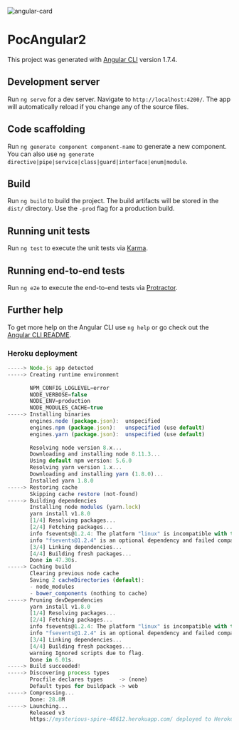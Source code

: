 ![angular-card](https://user-images.githubusercontent.com/34129569/41152709-1f6e8966-6b32-11e8-89d2-f791d638df7c.png)

# PocAngular2

This project was generated with [Angular CLI](https://github.com/angular/angular-cli) version 1.7.4.

## Development server

Run `ng serve` for a dev server. Navigate to `http://localhost:4200/`. The app will automatically reload if you change any of the source files.

## Code scaffolding

Run `ng generate component component-name` to generate a new component. You can also use `ng generate directive|pipe|service|class|guard|interface|enum|module`.

## Build

Run `ng build` to build the project. The build artifacts will be stored in the `dist/` directory. Use the `-prod` flag for a production build.

## Running unit tests

Run `ng test` to execute the unit tests via [Karma](https://karma-runner.github.io).

## Running end-to-end tests

Run `ng e2e` to execute the end-to-end tests via [Protractor](http://www.protractortest.org/).

## Further help

To get more help on the Angular CLI use `ng help` or go check out the [Angular CLI README](https://github.com/angular/angular-cli/blob/master/README.md).

### Heroku deployment
```js
-----> Node.js app detected
-----> Creating runtime environment
       
       NPM_CONFIG_LOGLEVEL=error
       NODE_VERBOSE=false
       NODE_ENV=production
       NODE_MODULES_CACHE=true
-----> Installing binaries
       engines.node (package.json):  unspecified
       engines.npm (package.json):   unspecified (use default)
       engines.yarn (package.json):  unspecified (use default)
       
       Resolving node version 8.x...
       Downloading and installing node 8.11.3...
       Using default npm version: 5.6.0
       Resolving yarn version 1.x...
       Downloading and installing yarn (1.8.0)...
       Installed yarn 1.8.0
-----> Restoring cache
       Skipping cache restore (not-found)
-----> Building dependencies
       Installing node modules (yarn.lock)
       yarn install v1.8.0
       [1/4] Resolving packages...
       [2/4] Fetching packages...
       info fsevents@1.2.4: The platform "linux" is incompatible with this module.
       info "fsevents@1.2.4" is an optional dependency and failed compatibility check. Excluding it from installation.
       [3/4] Linking dependencies...
       [4/4] Building fresh packages...
       Done in 47.30s.
-----> Caching build
       Clearing previous node cache
       Saving 2 cacheDirectories (default):
       - node_modules
       - bower_components (nothing to cache)
-----> Pruning devDependencies
       yarn install v1.8.0
       [1/4] Resolving packages...
       [2/4] Fetching packages...
       info fsevents@1.2.4: The platform "linux" is incompatible with this module.
       info "fsevents@1.2.4" is an optional dependency and failed compatibility check. Excluding it from installation.
       [3/4] Linking dependencies...
       [4/4] Building fresh packages...
       warning Ignored scripts due to flag.
       Done in 6.01s.
-----> Build succeeded!
-----> Discovering process types
       Procfile declares types     -> (none)
       Default types for buildpack -> web
-----> Compressing...
       Done: 28.8M
-----> Launching...
       Released v3
       https://mysterious-spire-48612.herokuapp.com/ deployed to Heroku
      
